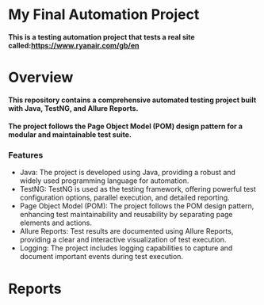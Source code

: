 # My Final Automation Project

#### This is a testing automation project that tests a real site called:https://www.ryanair.com/gb/en

# Overview

#### This repository contains a comprehensive automated testing project built with Java, TestNG, and Allure Reports. 
#### The project follows the Page Object Model (POM) design pattern for a modular and maintainable test suite.

### Features
- Java: The project is developed using Java, providing a robust and widely used programming language for automation.
- TestNG: TestNG is used as the testing framework, offering powerful test configuration options, parallel execution, and detailed reporting.
- Page Object Model (POM): The project follows the POM design pattern, enhancing test maintainability and reusability by separating page elements and actions.
- Allure Reports: Test results are documented using Allure Reports, providing a clear and interactive visualization of test execution.
- Logging: The project includes logging capabilities to capture and document important events during test execution.

# Reports
